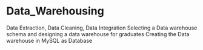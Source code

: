 # Data_Warehousing
Data Extraction, Data Cleaning, Data Integration
Selecting a Data warehouse schema and designing a data warehouse for graduates
Creating the Data warehouse in MySQL as Database 
